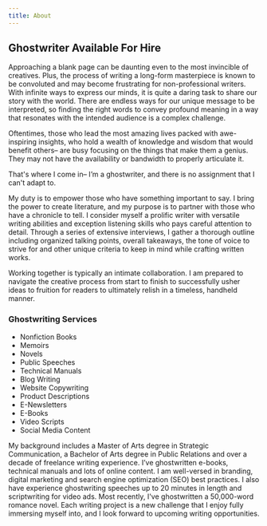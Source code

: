 ```yaml
---
title: About
---
```

## Ghostwriter Available For Hire

Approaching a blank page can be daunting even to the most invincible of creatives. Plus, the process of writing a long-form masterpiece is known to be convoluted and may become frustrating for non-professional writers. With infinite ways to express our minds, it is quite a daring task to share our story with the world. There are endless ways for our unique message to be interpreted, so finding the right words to convey profound meaning in a way that resonates with the intended audience is a complex challenge.

Oftentimes, those who lead the most amazing lives packed with awe-inspiring insights, who hold a wealth of knowledge and wisdom that would benefit others– are busy focusing on the things that make them a genius. They may not have the availability or bandwidth to properly articulate it.

That's where I come in– I’m a ghostwriter, and there is no assignment that I can't adapt to. 

My duty is to empower those who have something important to say. I bring the power to create literature, and my purpose is to partner with those who have a chronicle to tell. I consider myself a prolific writer with versatile writing abilities and exception listening skills who pays careful attention to detail. Through a series of extensive interviews, I gather a thorough outline including organized talking points, overall takeaways, the tone of voice to strive for and other unique criteria to keep in mind while crafting written works. 

Working together is typically an intimate collaboration. I am prepared to navigate the creative process from start to finish to successfully usher ideas to fruition for readers to ultimately relish in a timeless, handheld manner.

### **Ghostwriting Services**

* Nonfiction Books
* Memoirs
* Novels
* Public Speeches
* Technical Manuals
* Blog Writing
* Website Copywriting
* Product Descriptions
* E-Newsletters
* E-Books
* Video Scripts
* Social Media Content

My background includes a Master of Arts degree in Strategic Communication, a Bachelor of Arts degree in Public Relations and over a decade of freelance writing experience. I’ve ghostwritten e-books, technical manuals and lots of online content. I am well-versed in branding, digital marketing and search engine optimization (SEO) best practices. I also have experience ghostwriting speeches up to 20 minutes in length and scriptwriting for video ads. Most recently, I've ghostwritten a 50,000-word romance novel. Each writing project is a new challenge that I enjoy fully immersing myself into, and I look forward to upcoming writing opportunities.